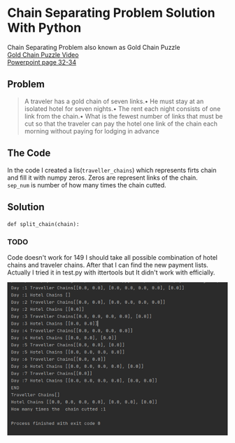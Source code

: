 # Chain Separating Problem Solution With Python 

Chain Separating Problem also known as Gold Chain Puzzle <br>
[Gold Chain Puzzle Video](https://www.youtube.com/watch?v=CZN26bjRY7g&feature=emb_title)<br>
[Powerpoint page 32-34](https://notendur.hi.is/hh/kennsla/tos/slides05_eng.pdf)
## Problem 
>  A traveler has a gold chain of seven links.•  He must stay at an isolated hotel for seven nights.•  The rent each night consists of one link from the chain.•  What is the fewest number of links that must be cut so that the traveler can pay the hotel one link of the chain each morning without paying for lodging in advance
>
## The Code
In the code I created a lis(`traveller_chains`) which represents firts chain and fill it with numpy zeros. Zeros are represent links of the chain.<br>
`sep_num` is number of how many times the chain cutted. <br>

 ## Solution
  `def split_chain(chain):` <br>

    
### TODO
Code doesn't work for 149 
I should take all possible combination of hotel chains and traveler chains. After that I can find the new payment lists.  Actually I tried it in test.py with ittertools but It didn't work with efficially.<br> 

![screenshot](https://raw.githubusercontent.com/izzetemredemir/chain-separating-problem/master/chain-problem.png)
